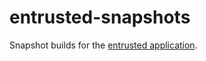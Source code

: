 # entrusted-snapshots

Snapshot builds for the [entrusted application](https://github.com/rimerosolutions/entrusted).
